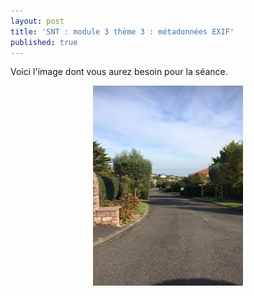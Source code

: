 ```yaml
---
layout: post
title: 'SNT : module 3 thème 3 : métadonnées EXIF'
published: true
---
```




Voici l'image dont vous aurez besoin pour la séance.




<center>
	      <img class="avatar-img" src="/photo.JPG" />
</center>
